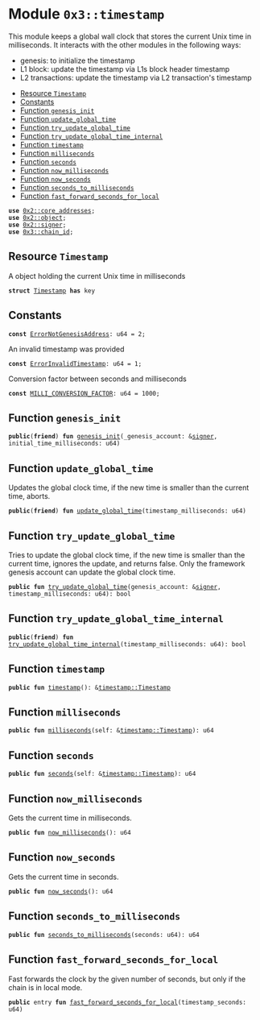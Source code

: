 
<a name="0x3_timestamp"></a>

# Module `0x3::timestamp`

This module keeps a global wall clock that stores the current Unix time in milliseconds.
It interacts with the other modules in the following ways:
* genesis: to initialize the timestamp
* L1 block: update the timestamp via L1s block header timestamp
* L2 transactions: update the timestamp via L2 transaction's timestamp


-  [Resource `Timestamp`](#0x3_timestamp_Timestamp)
-  [Constants](#@Constants_0)
-  [Function `genesis_init`](#0x3_timestamp_genesis_init)
-  [Function `update_global_time`](#0x3_timestamp_update_global_time)
-  [Function `try_update_global_time`](#0x3_timestamp_try_update_global_time)
-  [Function `try_update_global_time_internal`](#0x3_timestamp_try_update_global_time_internal)
-  [Function `timestamp`](#0x3_timestamp_timestamp)
-  [Function `milliseconds`](#0x3_timestamp_milliseconds)
-  [Function `seconds`](#0x3_timestamp_seconds)
-  [Function `now_milliseconds`](#0x3_timestamp_now_milliseconds)
-  [Function `now_seconds`](#0x3_timestamp_now_seconds)
-  [Function `seconds_to_milliseconds`](#0x3_timestamp_seconds_to_milliseconds)
-  [Function `fast_forward_seconds_for_local`](#0x3_timestamp_fast_forward_seconds_for_local)


<pre><code><b>use</b> <a href="">0x2::core_addresses</a>;
<b>use</b> <a href="">0x2::object</a>;
<b>use</b> <a href="">0x2::signer</a>;
<b>use</b> <a href="chain_id.md#0x3_chain_id">0x3::chain_id</a>;
</code></pre>



<a name="0x3_timestamp_Timestamp"></a>

## Resource `Timestamp`

A object holding the current Unix time in milliseconds


<pre><code><b>struct</b> <a href="timestamp.md#0x3_timestamp_Timestamp">Timestamp</a> <b>has</b> key
</code></pre>



<a name="@Constants_0"></a>

## Constants


<a name="0x3_timestamp_ErrorNotGenesisAddress"></a>



<pre><code><b>const</b> <a href="timestamp.md#0x3_timestamp_ErrorNotGenesisAddress">ErrorNotGenesisAddress</a>: u64 = 2;
</code></pre>



<a name="0x3_timestamp_ErrorInvalidTimestamp"></a>

An invalid timestamp was provided


<pre><code><b>const</b> <a href="timestamp.md#0x3_timestamp_ErrorInvalidTimestamp">ErrorInvalidTimestamp</a>: u64 = 1;
</code></pre>



<a name="0x3_timestamp_MILLI_CONVERSION_FACTOR"></a>

Conversion factor between seconds and milliseconds


<pre><code><b>const</b> <a href="timestamp.md#0x3_timestamp_MILLI_CONVERSION_FACTOR">MILLI_CONVERSION_FACTOR</a>: u64 = 1000;
</code></pre>



<a name="0x3_timestamp_genesis_init"></a>

## Function `genesis_init`



<pre><code><b>public</b>(<b>friend</b>) <b>fun</b> <a href="timestamp.md#0x3_timestamp_genesis_init">genesis_init</a>(_genesis_account: &<a href="">signer</a>, initial_time_milliseconds: u64)
</code></pre>



<a name="0x3_timestamp_update_global_time"></a>

## Function `update_global_time`

Updates the global clock time, if the new time is smaller than the current time, aborts.


<pre><code><b>public</b>(<b>friend</b>) <b>fun</b> <a href="timestamp.md#0x3_timestamp_update_global_time">update_global_time</a>(timestamp_milliseconds: u64)
</code></pre>



<a name="0x3_timestamp_try_update_global_time"></a>

## Function `try_update_global_time`

Tries to update the global clock time, if the new time is smaller than the current time, ignores the update, and returns false.
Only the framework genesis account can update the global clock time.


<pre><code><b>public</b> <b>fun</b> <a href="timestamp.md#0x3_timestamp_try_update_global_time">try_update_global_time</a>(genesis_account: &<a href="">signer</a>, timestamp_milliseconds: u64): bool
</code></pre>



<a name="0x3_timestamp_try_update_global_time_internal"></a>

## Function `try_update_global_time_internal`



<pre><code><b>public</b>(<b>friend</b>) <b>fun</b> <a href="timestamp.md#0x3_timestamp_try_update_global_time_internal">try_update_global_time_internal</a>(timestamp_milliseconds: u64): bool
</code></pre>



<a name="0x3_timestamp_timestamp"></a>

## Function `timestamp`



<pre><code><b>public</b> <b>fun</b> <a href="timestamp.md#0x3_timestamp">timestamp</a>(): &<a href="timestamp.md#0x3_timestamp_Timestamp">timestamp::Timestamp</a>
</code></pre>



<a name="0x3_timestamp_milliseconds"></a>

## Function `milliseconds`



<pre><code><b>public</b> <b>fun</b> <a href="timestamp.md#0x3_timestamp_milliseconds">milliseconds</a>(self: &<a href="timestamp.md#0x3_timestamp_Timestamp">timestamp::Timestamp</a>): u64
</code></pre>



<a name="0x3_timestamp_seconds"></a>

## Function `seconds`



<pre><code><b>public</b> <b>fun</b> <a href="timestamp.md#0x3_timestamp_seconds">seconds</a>(self: &<a href="timestamp.md#0x3_timestamp_Timestamp">timestamp::Timestamp</a>): u64
</code></pre>



<a name="0x3_timestamp_now_milliseconds"></a>

## Function `now_milliseconds`

Gets the current time in milliseconds.


<pre><code><b>public</b> <b>fun</b> <a href="timestamp.md#0x3_timestamp_now_milliseconds">now_milliseconds</a>(): u64
</code></pre>



<a name="0x3_timestamp_now_seconds"></a>

## Function `now_seconds`

Gets the current time in seconds.


<pre><code><b>public</b> <b>fun</b> <a href="timestamp.md#0x3_timestamp_now_seconds">now_seconds</a>(): u64
</code></pre>



<a name="0x3_timestamp_seconds_to_milliseconds"></a>

## Function `seconds_to_milliseconds`



<pre><code><b>public</b> <b>fun</b> <a href="timestamp.md#0x3_timestamp_seconds_to_milliseconds">seconds_to_milliseconds</a>(seconds: u64): u64
</code></pre>



<a name="0x3_timestamp_fast_forward_seconds_for_local"></a>

## Function `fast_forward_seconds_for_local`

Fast forwards the clock by the given number of seconds, but only if the chain is in local mode.


<pre><code><b>public</b> entry <b>fun</b> <a href="timestamp.md#0x3_timestamp_fast_forward_seconds_for_local">fast_forward_seconds_for_local</a>(timestamp_seconds: u64)
</code></pre>

